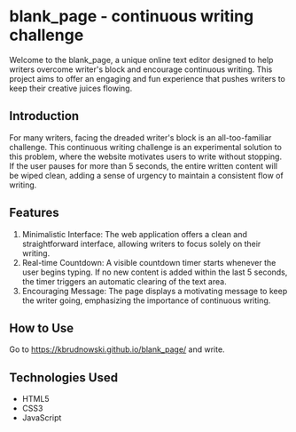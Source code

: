 # blank_page - continuous writing challenge
Welcome to the blank_page, a unique online text editor designed to help writers overcome writer's block and encourage continuous writing. This project aims to offer an engaging and fun experience that pushes writers to keep their creative juices flowing.

## Introduction
For many writers, facing the dreaded writer's block is an all-too-familiar challenge. This continuous writing challenge is an experimental solution to this problem, where the website motivates users to write without stopping. If the user pauses for more than 5 seconds, the entire written content will be wiped clean, adding a sense of urgency to maintain a consistent flow of writing.

## Features
1. Minimalistic Interface: The web application offers a clean and straightforward interface, allowing writers to focus solely on their writing.
2. Real-time Countdown: A visible countdown timer starts whenever the user begins typing. If no new content is added within the last 5 seconds, the timer triggers an automatic clearing of the text area.
3. Encouraging Message: The page displays a motivating message to keep the writer going, emphasizing the importance of continuous writing.

## How to Use
Go to https://kbrudnowski.github.io/blank_page/ and write.

## Technologies Used
- HTML5
- CSS3
- JavaScript
